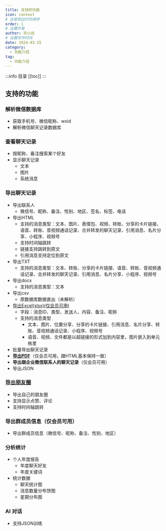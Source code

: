 ```yaml
---
title: 支持的功能
icon: context
# 这是侧边栏的顺序
order: 1
# 设置作者
author: 司小远
# 设置写作时间
date: 2024-03-25
category:
  - 功能介绍
tag:
  - 功能介绍
---
```


:::info 目录
[[toc]]
:::

## 支持的功能

### 解析微信数据库

* 获取手机号、微信昵称、wxid                          
* 解析微信聊天记录数据库

### 查看聊天记录

* 按昵称、备注搜索某个好友
* 显示聊天记录
    * 文本
    * 图片
    * 系统消息

### 导出聊天记录
* 导出联系人
    * 微信号、昵称、备注、性别、地区、签名、标签、电话
* 导出HTML
    * 支持的消息类型：文本、图片、表情包、视频、转账、分享的卡片链接、语音、转账、音视频通话记录、合并转发的聊天记录、引用消息、名片分享、小程序、视频号
    * 支持时间轴跳转
    * 链接支持跳转到原文
    * 引用消息支持定位到原文
* 导出TXT
  * 支持的消息类型：文本、转账、分享的卡片链接、语音、转账、音视频通话记录、合并转发的聊天记录、引用消息、名片分享、小程序、视频号
* 导出docx
  * 支持的消息类型：文本
* 导出csv
  * 原数据库数据直出（未解析）
* [导出Excel(xlsx)(仅会员可用)](./error/vip-faq.md#导出聊天记录到excelxlsx)
  * 字段：消息ID、类型、发送人、内容、备注、昵称
  * 支持的消息类型
    * 文本、图片、位置分享、分享的卡片链接、引用消息、名片分享、转账、音视频通话记录、小程序、视频号
    * 语音、视频、文件都是以超链接的形式加到内容里，图片嵌入到单元格里
* 批量导出聊天记录
* [**导出PDF**](https://memotrace.cn/pdfdemo.html)（仅会员可用，跟HTML基本保持一致）
* **导出跟企业微信联系人的聊天记录**（仅会员可用）
* 导出JSON

### [导出朋友圈](https://memotrace.cn/pyqdemo/index.html)

* 导出自己的朋友圈
* 支持显示点赞、评论
* 支持时间轴跳转

### 导出群成员信息（仅会员可用）

* 导出群成员信息（微信号、昵称、备注、性别、地区）

### 分析统计

* 个人年度报告
  * 年度聊天好友
  * 年度关键词
* 统计数据
  * 聊天统计图
  * 消息数量分布饼图
  * 星期分布图

### AI 对话

* 支持JSON训练

